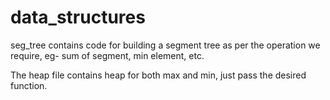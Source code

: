 # data_structures

seg_tree contains code for building a segment tree as per the operation we require, eg- sum of segment, min element, etc.

The heap file contains heap for both max and min, just pass the desired function.
